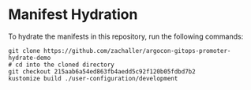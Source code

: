 # Manifest Hydration

To hydrate the manifests in this repository, run the following commands:

```shell
git clone https://github.com/zachaller/argocon-gitops-promoter-hydrate-demo
# cd into the cloned directory
git checkout 215aab6a54ed863fb4aedd5c92f120b05fdbd7b2
kustomize build ./user-configuration/development
```
